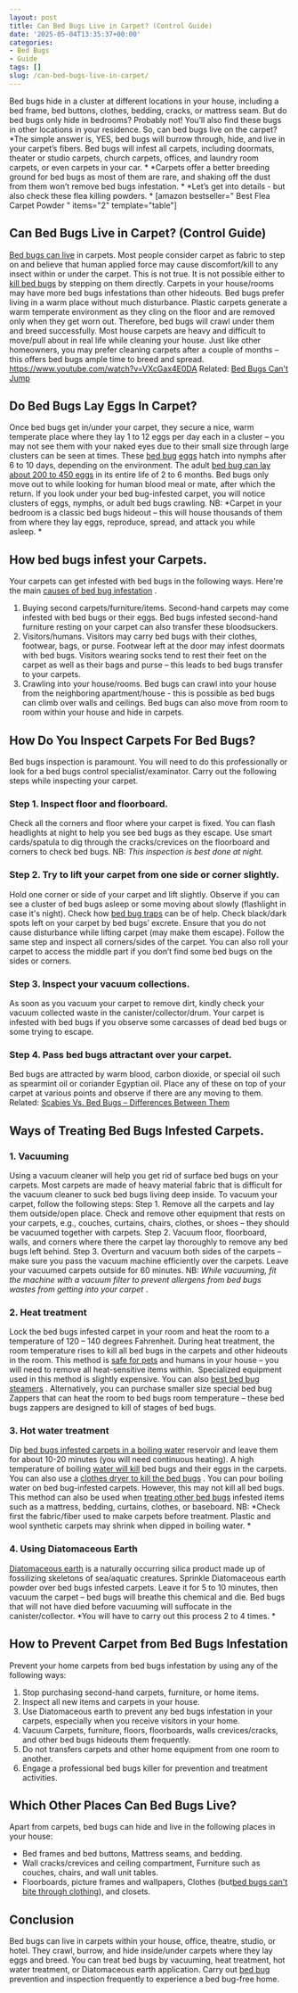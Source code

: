 ```yaml
---
layout: post
title: Can Bed Bugs Live in Carpet? (Control Guide)
date: '2025-05-04T13:35:37+00:00'
categories:
- Bed Bugs
- Guide
tags: []
slug: /can-bed-bugs-live-in-carpet/
---
```


Bed bugs hide in a cluster at different locations in your house, including a bed frame, bed buttons, clothes, bedding, cracks, or mattress seam. But do bed bugs only hide in bedrooms? Probably not! You’ll also find these bugs in other locations in your residence. So, can bed bugs live on the carpet?
*The simple answer is, YES, bed bugs will burrow through, hide, and live in your carpet’s fibers. Bed bugs will infest all carpets, including doormats, theater or studio carpets, church carpets, offices, and laundry room carpets, or even carpets in your car. *
*Carpets offer a better breeding ground for bed bugs as most of them are rare, and shaking off the dust from them won’t remove bed bugs infestation. *
*Let’s get into details - but also check these flea killing powders. *
[amazon bestseller="
Best Flea Carpet Powder
" items="2" template="table"]
## Can Bed Bugs Live in Carpet? (Control Guide)
[Bed bugs can live](https://pestpolicy.com/can-bed-bugs-live-in-your-skin/)
in carpets. Most people consider carpet as fabric to step on and believe that human applied force may cause discomfort/kill to any insect within or under the carpet. This is not true. It is not possible either to
[kill bed bugs](https://pestpolicy.com/does-lysol-kill-bed-bugs/)
by stepping on them directly.
Carpets in your house/rooms may have more bed bugs infestations than other hideouts. Bed bugs prefer living in a warm place without much disturbance. Plastic carpets generate a warm temperate environment as they cling on the floor and are removed only when they get worn out. Therefore, bed bugs will crawl under them and breed successfully.
Most house carpets are heavy and difficult to move/pull about in real life while cleaning your house. Just like other homeowners, you may prefer cleaning carpets after a couple of months – this offers bed bugs ample time to breed and spread.
https://www.youtube.com/watch?v=VXcGax4E0DA
Related:
[Bed Bugs Can't Jump](https://pestpolicy.com/do-bed-bugs-jump/)
## Do Bed Bugs Lay Eggs In Carpet?
Once bed bugs get in/under your carpet, they secure a nice, warm temperate place where they lay 1 to 12 eggs per day each in a cluster – you may not see them with your naked eyes due to their small size through large clusters can be seen at times.
These
[bed bug](https://pestpolicy.com/how-to-kill-bed-bug-eggs/)
[eggs](https://pestpolicy.com/how-to-kill-bed-bug-eggs/)
hatch into nymphs after 6 to 10 days, depending on the environment. The adult
[bed bug can lay about 200 to 450 eggs](https://pestpolicy.com/bed-bug-eggs/)
in its entire life of 2 to 6 months.
Bed bugs only move out to while looking for human blood meal or mate, after which the return. If you look under your bed bug-infested carpet, you will notice clusters of eggs, nymphs, or adult bed bugs crawling.
NB:
*Carpet in your bedroom is a classic bed bugs hideout – this will house thousands of them from where they lay eggs, reproduce, spread, and attack you while asleep. *
## How bed bugs infest your Carpets.
Your carpets can get infested with bed bugs in the following ways. Here're the main
[causes of bed bug infestation](https://pestpolicy.com/what-causes-bed-bugs/)
.
1. Buying second carpets/furniture/items.
Second-hand carpets may come infested with bed bugs or their eggs. Bed bugs infested second-hand furniture resting on your carpet can also transfer these bloodsuckers.
2. Visitors/humans.
Visitors may carry bed bugs with their clothes, footwear, bags, or purse. Footwear left at the door may infest doormats with bed bugs.
Visitors wearing socks tend to rest their feet on the carpet as well as their bags and purse – this leads to bed bugs transfer to your carpets.
3. Crawling into your house/rooms.
Bed bugs can crawl into your house from the neighboring apartment/house - this is possible as bed bugs can climb over walls and ceilings. Bed bugs can also move from room to room within your house and hide in carpets.
## How Do You Inspect Carpets For Bed Bugs?
Bed bugs inspection is paramount. You will need to do this professionally or look for a bed bugs control specialist/examinator. Carry out the following steps while inspecting your carpet.
### Step 1. Inspect floor and floorboard.
Check all the corners and floor where your carpet is fixed. You can flash headlights at night to help you see bed bugs as they escape. Use smart cards/spatula to dig through the cracks/crevices on the floorboard and corners to check bed bugs. NB:
*This inspection is best done at night.*
### Step 2. Try to lift your carpet from one side or corner slightly.
Hold one corner or side of your carpet and lift slightly. Observe if you can see a cluster of bed bugs asleep or some moving about slowly (flashlight in case it's night). Check how
[bed bug traps](https://pestpolicy.com/best-bed-bug-traps/)
can be of help.
Check black/dark spots left on your carpet by bed bugs’ excrete. Ensure that you do not cause disturbance while lifting carpet (may make them escape).
Follow the same step and inspect all corners/sides of the carpet. You can also roll your carpet to access the middle part if you don’t find some bed bugs on the sides or corners.
### Step 3. Inspect your vacuum collections.
As soon as you vacuum your carpet to remove dirt, kindly check your vacuum collected waste in the canister/collector/drum.
Your carpet is infested with bed bugs if you observe some carcasses of dead bed bugs or some trying to escape.
### Step 4. Pass bed bugs attractant over your carpet.
Bed bugs are attracted by warm blood, carbon dioxide, or special oil such as spearmint oil or coriander Egyptian oil. Place any of these on top of your carpet at various points and observe if there are any moving to them. Related:
[Scabies Vs. Bed Bugs – Differences Between Them](https://pestpolicy.com/scabies-vs-bed-bugs/)
## Ways of Treating Bed Bugs Infested Carpets.
### 1. Vacuuming
Using a vacuum cleaner will help you get rid of surface bed bugs on your carpets. Most carpets are made of heavy material fabric that is difficult for the vacuum cleaner to suck bed bugs living deep inside. To vacuum your carpet, follow the following steps:
Step 1. Remove all the carpets and lay them outside/open place. Check and remove other equipment that rests on your carpets, e.g., couches, curtains, chairs, clothes, or shoes – they should be vacuumed together with carpets.
Step 2. Vacuum floor, floorboard, walls, and corners where there the carpet lay thoroughly to remove any bed bugs left behind.
Step 3. Overturn and vacuum both sides of the carpets – make sure you pass the vacuum machine efficiently over the carpets. Leave your vacuumed carpets outside for 60 minutes.
NB:
*While vacuuming, fit the machine with a vacuum filter to prevent allergens from bed bugs wastes from getting into your carpet*
.
### 2. Heat treatment
Lock the bed bugs infested carpet in your room and heat the room to a temperature of 120 – 140 degrees Fahrenheit. During heat treatment, the room temperature rises to kill all bed bugs in the carpets and other hideouts in the room.
This method is
[safe for pets](https://pestpolicy.com/pet-safe-roach-killer/)
and humans in your house – you will need to remove all heat-sensitive items within.  Specialized equipment used in this method is slightly expensive. You can also
[best bed bug steamers](https://pestpolicy.com/best-bed-bug-steamer/)
.
Alternatively, you can purchase smaller size special bed bug Zappers that can heat the room to bed bugs room temperature – these bed bugs zappers are designed to kill of stages of bed bugs.
### 3. Hot water treatment
Dip
[bed bugs infested carpets in a boiling water](https://pestpolicy.com/can-bed-bugs-survive-in-water/)
reservoir and leave them for about 10-20 minutes (you will need continuous heating). A high temperature of boiling
[water will kill](https://pestpolicy.com/do-water-purification-tablets-kill-viruses/)
bed bugs and their eggs in the carpets. You can also use a
[clothes dryer to kill the bed bugs](https://pestpolicy.com/does-dryer-kill-bed-bugs/)
.
You can pour boiling water on bed bug-infested carpets. However, this may not kill all bed bugs. This method can also be used when
[treating other bed bugs](https://pestpolicy.com/can-bed-bugs-get-in-your-hair/)
infested items such as a mattress, bedding, curtains, clothes, or baseboard.
NB:
*Check first the fabric/fiber used to make carpets before treatment. Plastic and wool synthetic carpets may shrink when dipped in boiling water. *
### 4. Using Diatomaceous Earth
[Diatomaceous earth](https://pestpolicy.com/diatomaceous-earth-for-fleas-on-cats/)
is a naturally occurring silica product made up of fossilizing skeletons of sea/aquatic creatures. Sprinkle Diatomaceous earth powder over bed bugs infested carpets.
Leave it for 5 to 10 minutes, then vacuum the carpet – bed bugs will breathe this chemical and die. Bed bugs that will not have died before vacuuming will suffocate in the canister/collector.
*You will have to carry out this process 2 to 4 times. *
## How to Prevent Carpet from Bed Bugs Infestation
Prevent your home carpets from bed bugs infestation by using any of the following ways:
1. Stop purchasing second-hand carpets, furniture, or home items.
2. Inspect all new items and carpets in your house.
3. Use Diatomaceous earth to prevent any bed bugs infestation in your carpets, especially when you receive visitors in your home.
4. Vacuum Carpets, furniture, floors, floorboards, walls crevices/cracks, and other bed bugs hideouts them frequently.
5. Do not transfers carpets and other home equipment from one room to another.
6. Engage a professional bed bugs killer for prevention and treatment activities.
## Which Other Places Can Bed Bugs Live?
Apart from carpets, bed bugs can hide and live in the following places in your house:
- Bed frames and bed buttons, Mattress seams, and bedding.
- Wall cracks/crevices and ceiling compartment, Furniture such as couches, chairs, and wall unit tables.
- Floorboards, picture frames and wallpapers, Clothes (but[bed bugs can't bite through clothing](https://pestpolicy.com/can-bed-bugs-bite-through-clothing/)), and closets.
## Conclusion
Bed bugs can live in carpets within your house, office, theatre, studio, or hotel. They crawl, burrow, and hide inside/under carpets where they lay eggs and breed.
You can treat bed bugs by vacuuming, heat treatment, hot water treatment, or Diatomaceous earth application. Carry out
[bed bug](https://pestpolicy.com/pictures-of-bed-bug-bites/)
prevention and inspection frequently to experience a bed bug-free home.
